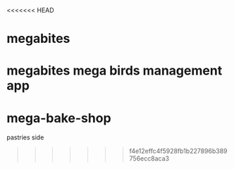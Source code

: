 <<<<<<< HEAD
# megabites
megabites mega birds management app
=======
# mega-bake-shop
pastries side
>>>>>>> f4e12effc4f5928fb1b227896b389756ecc8aca3
